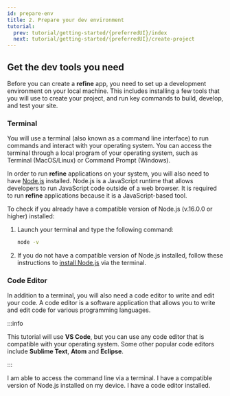 ```yaml
---
id: prepare-env
title: 2. Prepare your dev environment
tutorial:
  prev: tutorial/getting-started/{preferredUI}/index
  next: tutorial/getting-started/{preferredUI}/create-project
---
```


## Get the dev tools you need

Before you can create a **refine** app, you need to set up a development environment on your local machine. This includes installing a few tools that you will use to create your project, and run key commands to build, develop, and test your site.

### Terminal

You will use a terminal (also known as a command line interface) to run commands and interact with your operating system. You can access the terminal through a local program of your operating system, such as Terminal (MacOS/Linux) or Command Prompt (Windows).

In order to run **refine** applications on your system, you will also need to have [Node.js](https://nodejs.org/en/) installed. Node.js is a JavaScript runtime that allows developers to run JavaScript code outside of a web browser. It is required to run **refine** applications because it is a JavaScript-based tool.

To check if you already have a compatible version of Node.js (v.16.0.0 or higher) installed:

1. Launch your terminal and type the following command:

   ```bash
   node -v
   ```

2. If you do not have a compatible version of Node.js installed, follow these instructions to [install Node.js](https://docs.npmjs.com/downloading-and-installing-node-js-and-npm) via the terminal.

### Code Editor

In addition to a terminal, you will also need a code editor to write and edit your code. A code editor is a software application that allows you to write and edit code for various programming languages.

:::info

This tutorial will use **VS Code**, but you can use any code editor that is compatible with your operating system. Some other popular code editors include **Sublime Text**, **Atom** and **Eclipse**.

:::

<Checklist>

<ChecklistItem id="has-access-to-terminal">
I am able to access the command line via a terminal.
</ChecklistItem>
<ChecklistItem id="installed-nodejs">
I have a compatible version of Node.js installed on my device.
</ChecklistItem>
<ChecklistItem id="installed-vscode">
I have a code editor installed.
</ChecklistItem>

</Checklist>
